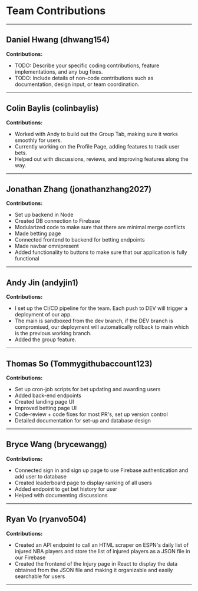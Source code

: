 # Team Contributions

---

## Daniel Hwang (dhwang154)
**Contributions:**  
- TODO: Describe your specific coding contributions, feature implementations, and any bug fixes.  
- TODO: Include details of non-code contributions such as documentation, design input, or team coordination.

---

## Colin Baylis (colinbaylis)
**Contributions:**  
- Worked with Andy to build out the Group Tab, making sure it works smoothly for users.
- Currently working on the Profile Page, adding features to track user bets.
- Helped out with discussions, reviews, and improving features along the way.
---

## Jonathan Zhang (jonathanzhang2027)
**Contributions:**  
- Set up backend in Node
- Created DB connection to Firebase
-  Modularized code to make sure that there are minimal merge conflicts
-  Made betting page
-  Connected frontend to backend for betting endpoints
-  Made navbar omnipresent
-  Added functionality to buttons to make sure that our application is fully functional

---

## Andy Jin (andyjin1) 
**Contributions:**  
- I set up the CI/CD pipeline for the team. Each push to DEV will trigger a deployment of our app.
- The main is sandboxed from the dev branch, if the DEV branch is compromised, our deployment will automatically rollback to main which is the previous working branch.
- Added the group feature. 
---

## Thomas So (Tommygithubaccount123)  
**Contributions:**  
- Set up cron-job scripts for bet updating and awarding users
- Added back-end endpoints
- Created landing page UI
- Improved betting page UI
- Code-review + code fixes for most PR's, set up version control
- Detailed documentation for set-up and database design
---

## Bryce Wang (brycewangg)
**Contributions:**  
- Connected sign in and sign up page to use Firebase authentication and add user to database  
- Created leaderboard page to display ranking of all users
- Added endpoint to get bet history for user
- Helped with documenting discussions

---

## Ryan Vo (ryanvo504) 
**Contributions:**  
-   Created an API endpoint to call an HTML scraper on ESPN's daily list of injured NBA players and store the list of injured players as a JSON file in our Firebase
-   Created the frontend of the Injury page in React to display the data obtained from the JSON file and making it organizable and easily searchable for users

---
